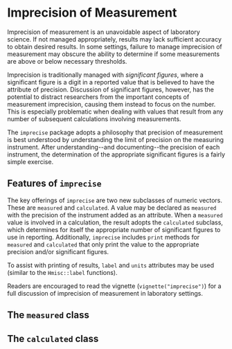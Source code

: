# Imprecision of Measurement

Imprecision of measurement is an unavoidable aspect of laboratory science. If not managed appropriately, results may lack sufficient accuracy to obtain desired results.  In some settings, failure to manage imprecision of measurement may obscure the ability to determine if some measurements are above or below necessary thresholds. 

Imprecision is traditionally managed with _significant figures_, where a significant figure is a digit in a reported value that is believed to have the attribute of precision.  Discussion of significant figures, however, has the potential to distract researchers from the important concepts of measurement imprecision, causing them instead to focus on the number.  This is especially problematic when dealing with values that result from any number of subsequent calculations involving measurements. 

The `imprecise` package adopts a philosophy that precision of measurement is best understood by understanding the limit of precision on the measuring instrument.  After understanding--and documenting--the precision of each instrument, the determination of the appropriate significant figures is a fairly simple exercise.

## Features of `imprecise`

The key offerings of `imprecise` are two new subclasses of numeric vectors.  These are `measured` and `calculated`.  A value may be declared as `measured` with the precision of the instrument added as an attribute.  When a `measured` value is involved in a calculation, the result adopts the `calculated` subclass, which determines for itself the appropriate number of significant figures to use in reporting.  Additionally, `imprecise` includes `print` methods for `measured` and `calculated` that only print the value to the appropriate precision and/or significant figures.

To assist with printing of results, `label` and `units` attributes may be used (similar to the `Hmisc::label` functions).  

Readers are encouraged to read the vignette (`vignette("imprecise")`) for a full discussion of imprecision of measurement in laboratory settings.

## The `measured` class

## The `calculated` class

